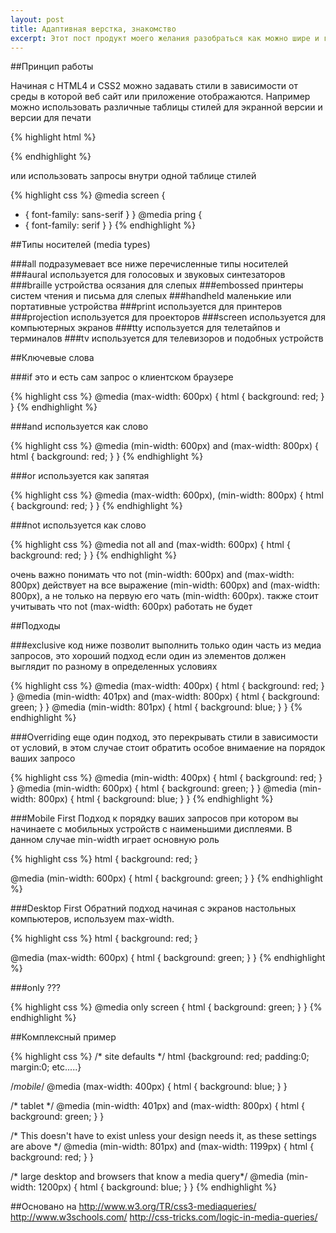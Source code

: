 ```yaml
---
layout: post
title: Адаптивная верстка, знакомство
excerpt: Этот пост продукт моего желания разобраться как можно шире и глубже в адаптивной и отзывчевой верстке (adaptive & responsive design). В результате я хочу сделать серю публикаций об этих типах верстки и выработать свои рецепты при их использовании. В первой публикации будут охвачены основы, синтаксис, подходы.
---
```


##Принцип работы



Начиная с HTML4 и CSS2 можно задавать стили в зависимости от среды в которой веб сайт или приложение отображаются. Например можно использовать различные таблицы стилей для экранной версии и версии для печати

{% highlight html %}
<link rel="stylesheet" type="text/css" media="screen" href="style.css">
<link rel="stylesheet" type="text/css" media="print" href="print-style.css">
{% endhighlight %}

или использовать запросы внутри одной таблице стилей

{% highlight css %}
@media screen {
  * { font-family: sans-serif }
}
@media pring {
  * { font-family: serif }
}
{% endhighlight %}



##Типы носителей (media types)



###all
подразумевает все ниже перечисленные типы носителей
###aural
используется для голосовых и звуковых синтезаторов
###braille
устройства осязания для слепых
###embossed
принтеры систем чтения и письма для слепых
###handheld
маленькие или портативные устройства
###print
используется для принтеров
###projection
используется для проекторов
###screen
используется для компьютерных экранов
###tty
используется для телетайпов и терминалов
###tv
используется для телевизоров и подобных устройств



##Ключевые слова



###if
это и есть сам запрос о клиентском браузере

{% highlight css %}
@media (max-width: 600px) {
  html { background: red; }
}
{% endhighlight %}



###and
используется как слово

{% highlight css %}
@media (min-width: 600px) and (max-width: 800px) {
  html { background: red; }
}
{% endhighlight %}



###or
используется как запятая

{% highlight css %}
@media (max-width: 600px), (min-width: 800px) {
  html { background: red; }
}
{% endhighlight %}



###not
используется как слово

{% highlight css %}
@media not all and (max-width: 600px) {
  html { background: red; }
}
{% endhighlight %}

очень важно понимать что not (min-width: 600px) and (max-width: 800px) действует на все выражение (min-width: 600px) and (max-width: 800px), а не только на первую его чать (min-width: 600px).
также стоит учитывать что not (max-width: 600px) работать не будет



##Подходы



###exclusive
код ниже позволит выполнить только один часть из медиа запросов, это хороший подход если один из элементов должен выглядит по разному в определенных условиях

{% highlight css %}
@media (max-width: 400px) {
  html { background: red; }
}
@media (min-width: 401px) and (max-width: 800px) {
  html { background: green; }
}
@media (min-width: 801px) {
  html { background: blue; }
}
{% endhighlight %}



###Overriding
еще один подход, это перекрывать стили в зависимости от условий, в этом случае стоит обратить особое внимаение на порядок ваших запросо

{% highlight css %}
@media (min-width: 400px) {
  html { background: red; }
}
@media (min-width: 600px) {
  html { background: green; }
}
@media (min-width: 800px) {
  html { background: blue; }
}
{% endhighlight %}



###Mobile First
Подход к порядку ваших запросов при котором вы начинаете с мобильных устройств с наименьшими дисплеями. В данном случае min-width играет основную роль

{% highlight css %}
html { background: red; }

@media (min-width: 600px) {
  html { background: green; }
}
{% endhighlight %}




###Desktop First
Обратний подход начиная с экранов настольных компьютеров, используем max-width.

{% highlight css %}
html { background: red; }

@media (max-width: 600px) {
  html { background: green; }
}
{% endhighlight %}



###only
???

{% highlight css %}
@media only screen {
    html { background: green; }
}
{% endhighlight %}



##Комплексный пример

{% highlight css %}
/* site defaults */
html {background: red; padding:0; margin:0; etc.....}

/*mobile*/
@media (max-width: 400px) { 
  html { background: blue; }
}

/* tablet */
@media (min-width: 401px) and (max-width: 800px) {
  html { background: green; } 
}

/* This doesn't have to exist unless your design needs it, as these settings are above */
@media (min-width: 801px) and (max-width: 1199px) {
  html { background: red; }
}

/* large desktop and browsers that know a media query*/
@media (min-width: 1200px) {
  html { background: blue; }
}
{% endhighlight %}

##Основано на
http://www.w3.org/TR/css3-mediaqueries/
http://www.w3schools.com/
http://css-tricks.com/logic-in-media-queries/